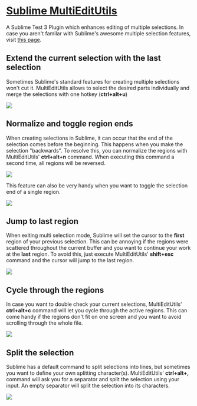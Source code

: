 [Sublime MultiEditUtils](http://philippotto.github.io/Sublime-MultiEditUtils/)
==============

A Sublime Test 3 Plugin which enhances editing of multiple selections. In case you aren't familar with Sublime's awesome multiple selection features, visit [this page](https://www.sublimetext.com/docs/2/multiple_selection_with_the_keyboard.html).


## Extend the current selection with the last selection

Sometimes Sublime's standard features for creating multiple selections won't cut it. MultiEditUtils allows to select the desired parts individually and merge the selections with one hotkey (**ctrl+alt+u**)

![](http://philippotto.github.io/Sublime-MultiEditUtils/screens/01%20expand%20with%20last%20region.gif)


## Normalize and toggle region ends

When creating selections in Sublime, it can occur that the end of the selection comes before the beginning. This happens when you make the selection "backwards". To resolve this, you can normalize the regions with MultiEditUtils' **ctrl+alt+n** command. When executing this command a second time, all regions will be reversed.

![](http://philippotto.github.io/Sublime-MultiEditUtils/screens/02a%20normalize%20region%20ends.gif)

This feature can also be very handy when you want to toggle the selection end of a single region.

![](http://philippotto.github.io/Sublime-MultiEditUtils/screens/02b%20toggle%20selection%20end.gif)


## Jump to last region

When exiting multi selection mode, Sublime will set the cursor to the **first** region of your previous selection. This can be annoying if the regions were scattered throughout the current buffer and you want to continue your work at the **last** region. To avoid this, just execute MultiEditUtils' **shift+esc** command and the cursor will jump to the last region.

![](http://philippotto.github.io/Sublime-MultiEditUtils/screens/03%20jump%20to%20last%20region.gif)


## Cycle through the regions

In case you want to double check your current selections, MultiEditUtils' **ctrl+alt+c** command will let you cycle through the active regions. This can come handy if the regions don't fit on one screen and you want to avoid scrolling through the whole file.

![](http://philippotto.github.io/Sublime-MultiEditUtils/screens/04%20cycle%20through%20regions.gif)


## Split the selection

Sublime has a default command to split selections into lines, but sometimes you want to define your own splitting character(s). MultiEditUtils' **ctrl+alt+,** command will ask you for a separator and split the selection using your input. An empty separator will split the selection into its characters.

![](http://philippotto.github.io/Sublime-MultiEditUtils/screens/05%20split%20selection.gif)
